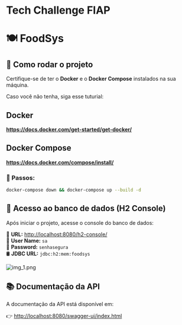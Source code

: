 # Tech Challenge FIAP

# 🍽️ FoodSys

## 🚀 Como rodar o projeto

Certifique-se de ter o **Docker** e o **Docker Compose** instalados na sua máquina.

Caso você não tenha, siga esse tuturial: 
## Docker
**https://docs.docker.com/get-started/get-docker/**

## Docker Compose
**https://docs.docker.com/compose/install/**

### 🔧 Passos:

```bash
docker-compose down && docker-compose up --build -d
```

## 💾 Acesso ao banco de dados (H2 Console)

Após iniciar o projeto, acesse o console do banco de dados:

🔗 **URL:** [http://localhost:8080/h2-console/](http://localhost:8080/h2-console/)  
👤 **User Name:** `sa`  
🔐 **Password:** `senhasegura`  
🛢️ **JDBC URL:** `jdbc:h2:mem:foodsys`

![img_1.png](img_1.png)

## 📚 Documentação da API

A documentação da API está disponível em:

👉 [http://localhost:8080/swagger-ui/index.html](http://localhost:8080/swagger-ui/index.html)



